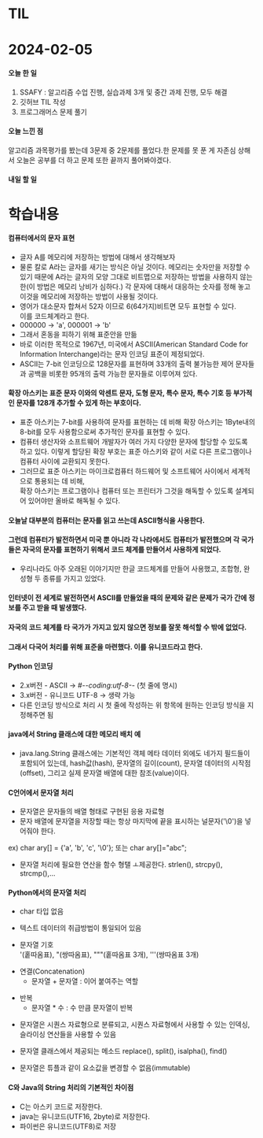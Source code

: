 # TIL 
# 2024-02-05

#### 오늘 한 일
1. SSAFY : 알고리즘 수업 진행, 실습과제 3개 및 중간 과제 진행, 모두 해결
2. 깃허브 TIL 작성
3. 프로그래머스 문제 풀기
   
#### 오늘 느낀 점
알고리즘 과목평가를 봤는데 3문제 중 2문제를 풀었다.한 문제를 못 푼 게 자존심 상해서 오늘은 공부를 더 하고 문제 또한 끝까지 풀어봐야겠다.
#### 내일 할 일

# 학습내용
#### 컴퓨터에서의 문자 표현
- 글자 A를 메모리에 저장하는 방법에 대해서 생각해보자
- 물론 칼로 A라는 글자를 새기는 방식은 아닐 것이다. 메모리는 숫자만을 저장할 수 있기 때문에 A라는 글자의 모양 그대로 비트맵으로 저장하는
방법을 사용하지 않는 한(이 방법은 메모리 낭비가 심하다.) 각 문자에 대해서 대응하는 숫자를 정해 놓고 이것을 메모리에 저장하는 방법이 사용될 것이다.
- 영어가 대소문자 합쳐서 52자 이므로 6(64가지)비트면 모두 표현할 수 있다.   
이를 코드체계라고 한다.
- 000000 -> 'a', 000001 -> 'b'
- 그래서 혼동을 피하기 위해 표준안을 만듦
- 바로 이러한 목적으로 1967년, 미국에서 ASCII(American Standard Code for Information Interchange)라는 문자 인코딩 표준이 제정되었다.
- ASCII는 7-bit 인코딩으로 128문자를 표현하며 33개의 출력 불가능한 제어 문자들과 공백을 비롯한 95개의 출력 가능한 문자들로 이루어져 있다.

#### 확장 아스키는 표준 문자 이와의 악센트 문자, 도형 문자, 특수 문자, 특수 기호 등 부가적인 문자를 128개 추가할 수 있게 하는 부호이다.
- 표준 아스키는 7-bit를 사용하여 문자를 표현하는 데 비해 확장 아스키는 1Byte내의 8-bit를 모두 사용함으로써 추가적인 문자를 표현할 수 있다.
- 컴퓨터 생산자와 소프트웨어 개발자가 여러 가지 다양한 문자에 할당할 수 있도록 하고 있다. 이렇게 할당된 확장 부호는 표준 아스키와 같이 서로 다른 프로그램이나 컴퓨터 사이에 교환되지 못한다.
- 그러므로 표준 아스키는 마이크로컴퓨터 하드웨어 및 소프트웨어 사이에서 세계적으로 통용되는 데 비해,   
확장 아스키는 프로그램이나 컴퓨터 또는 프린터가 그것을 해독할 수 있도록 설계되어 있어야만 올바로 해독될 수 있다.

#### 오늘날 대부분의 컴퓨터는 문자를 읽고 쓰는데 ASCII형식을 사용한다.
#### 그런데 컴퓨터가 발전하면서 미국 뿐 아니라 각 나라에서도 컴퓨터가 발전했으며 각 국가들은 자국의 문자를 표현하기 위해서 코드 체계를 만들어서 사용하게 되었다.
- 우리나라도 아주 오래된 이야기지만 한글 코드체계를 만들어 사용했고, 조합형, 완성형 두 종류를 가지고 있었다.

#### 인터넷이 전 세계로 발전하면서 ASCII를 만들었을 때의 문제와 같은 문제가 국가 간에 정보를 주고 받을 때 발생했다.
#### 자국의 코드 체계를 타 국가가 가지고 있지 않으면 정보를 잘못 해석할 수 밖에 없었다.
#### 그래서 다국어 처리를 위해 표준을 마련했다. 이를 유니코드라고 한다.

#### Python 인코딩
- 2.x버전 - ASCII -> #-*-coding:utf-8-*- (첫 줄에 명시)
- 3.x버전 - 유니코드 UTF-8 -> 생략 가능
- 다른 인코딩 방식으로 처리 시 첫 줄에 작성하는 위 항목에 원하는 인코딩 방식을 지정해주면 됨

#### java에서 String 클래스에 대한 메모리 배치 예
- java.lang.String 클래스에는 기본적인 객체 메타 데이터 외에도 네가지 필드들이 포함되어 있는데, hash값(hash), 문자열의 길이(count),
문자열 데이터의 시작점(offset), 그리고 실제 문자열 배열에 대한 참조(value)이다.

#### C언어에서 문자열 처리
- 문자열은 문자들의 배열 형태로 구현된 응용 자료형
- 문자 배열에 문자열을 저장할 때는 항상 마지막에 끝을 표시하는 널문자('\0')을 넣어줘야 한다.

ex) char ary[] = {'a', 'b', 'c', '\0'}; 또는 char ary[]="abc";
- 문자열 처리에 필요한 연산을 함수 형탤 ㅗ제공한다.
strlen(), strcpy(), strcmp(),...

#### Python에서의 문자열 처리
- char 타입 없음
- 텍스트 데이터의 취급방법이 통일되어 있음

- 문자열 기호   
'(홑따옴표), "(쌍따옴표), """(홑따옴표 3개), '''(쌍따옴표 3개)
+ 연결(Concatenation)
    - 문자열 + 문자열 : 이어 붙여주는 역할
* 반복
    - 문자열 * 수 : 수 만큼 문자열이 반복

- 문자열은 시퀀스 자료형으로 분류되고, 시퀀스 자료형에서 사용할 수 있는 인덱싱, 슬라이싱 연산들을 사용할 수 있음
- 문자열 클래스에서 제공되는 메소드
replace(), split(), isalpha(), find()

- 문자열은 튜플과 같이 요소값을 변경할 수 없음(immutable)

#### C와 Java의 String 처리의 기본적인 차이점
- C는 아스키 코드로 저장한다.
- java는 유니코드(UTF16, 2byte)로 저장한다.
- 파이썬은 유니코드(UTF8)로 저장

